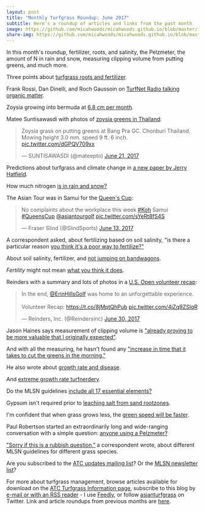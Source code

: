 ```yaml
---
layout: post
title: "Monthly Turfgrass Roundup: June 2017"
subtitle: Here's a roundup of articles and links from the past month
image: https://github.com/micahwoods/micahwoods.github.io/blob/master/img/roots_echo.jpg
share-img: https://github.com/micahwoods/micahwoods.github.io/blob/master/img/roots_echo.jpg
---
```


In this month's roundup, fertilizer, roots, and salinity, the Pelzmeter, the amount of N in rain and snow, measuring clipping volume from putting greens, and much more.

Three points about [turfgrass roots and fertilizer](http://www.blog.asianturfgrass.com/2017/06/of-turf-roots-and-fertilizer.html).

Frank Rossi, Dan Dinelli, and Roch Gaussoin on [TurfNet Radio talking organic matter](http://www.turfnet.com/blog/4/entry-1422-dan-dinelli-and-dr-roch-gaussoin-role-and-management-of-organic-matter/).

Zoysia growing into bermuda at [6.8 cm per month](http://www.blog.asianturfgrass.com/2017/06/68-cm-per-month.html).

Matee Suntisawasdi with photos of [zoysia greens in Thailand](https://twitter.com/mateepto/status/877403839028051968):

<blockquote class="twitter-tweet" data-lang="en"><p lang="en" dir="ltr">Zoysia grass on putting greens at Bang Pra GC. Chonburi Thailand. Mowing height 3.0 mm. speed 9 ft. 6 inch. <a href="https://t.co/dGPQV709xx">pic.twitter.com/dGPQV709xx</a></p>&mdash; SUNTISAWASDI (@mateepto) <a href="https://twitter.com/mateepto/status/877403839028051968">June 21, 2017</a></blockquote>
<script async src="//platform.twitter.com/widgets.js" charset="utf-8"></script>

Predictions about turfgrass and climate change in [a new paper by Jerry Hatfield](https://dl.sciencesocieties.org/publications/aj/articles/0/0/agronj2016.10.0626).

How much nitrogen [is in rain and snow?](http://www.blog.asianturfgrass.com/2017/06/how-much-n-is-in-rain-and-snow.html)

The Asian Tour was in Samui for the [Queen's Cup](https://twitter.com/SlindSports/status/874474429396295680):

<blockquote class="twitter-tweet" data-lang="en"><p lang="en" dir="ltr">No complaints about the workplace this week <a href="https://twitter.com/hashtag/Koh?src=hash">#Koh</a> Samui <a href="https://twitter.com/hashtag/QueensCup?src=hash">#QueensCup</a> <a href="https://twitter.com/asiantourgolf">@asiantourgolf</a> <a href="https://t.co/sYeRt8fS4S">pic.twitter.com/sYeRt8fS4S</a></p>&mdash; Fraser Slind (@SlindSports) <a href="https://twitter.com/SlindSports/status/874474429396295680">June 13, 2017</a></blockquote>
<script async src="//platform.twitter.com/widgets.js" charset="utf-8"></script>

A correspondent asked, about fertilizing based on soil salinity, "is there a particular reason [you think it's a poor way to fertilize?"](http://www.blog.asianturfgrass.com/2017/06/is-there-a-particular-reason-why-you-think-its-a-poor-way-to-fertilise.html)

About soil salinity, fertilizer, and [not jumping on bandwagons](http://www.blog.asianturfgrass.com/2017/06/dont-try-to-jump-on-his-bandwagon.html).

*Fertility* might not mean [what you think it does](http://www.blog.asianturfgrass.com/2017/06/tonights-reading.html).

Reinders with a summary and lots of photos in a [U.S. Open volunteer recap](https://twitter.com/Reindersinc/status/880842140649222144):

<blockquote class="twitter-tweet" data-lang="en"><p lang="en" dir="ltr">In the end, <a href="https://twitter.com/ErinHillsGolf">@ErinHillsGolf</a> was home to an unforgettable experience.<br><br>Volunteer Recap: <a href="https://t.co/8jMptQhPub">https://t.co/8jMptQhPub</a> <a href="https://t.co/4jZq9ZSIqR">pic.twitter.com/4jZq9ZSIqR</a></p>&mdash; Reinders, Inc. (@Reindersinc) <a href="https://twitter.com/Reindersinc/status/880842140649222144">June 30, 2017</a></blockquote>
<script async src="//platform.twitter.com/widgets.js" charset="utf-8"></script>

Jason Haines says measurement of clipping volume is ["already proving to be more valuable that I originally expected"](http://www.blog.asianturfgrass.com/2017/06/already-proving-to-be-more-valuable-than-i-originally-expected.html).

And with all the measuring, he hasn't found any ["increase in time that it takes to cut the greens in the morning."](http://www.turfhacker.com/2017/06/differences-and-similarities-in-growth.html)

He also wrote about [growth rate and disease](http://www.turfhacker.com/2017/06/growth-and-disease-rates.html).

And [extreme growth rate turfnerdery](http://www.turfhacker.com/2017/06/extreme-growth-rate-turfnerdery.html).

Do the MLSN guidelines [include all 17 essential elements?](http://www.blog.asianturfgrass.com/2017/06/17-essential-nutrients.html)

Gypsum isn't required prior to [leaching salt from sand rootzones](http://www.blog.asianturfgrass.com/2017/06/no-matter-how-much-sodium-one-puts-into-a-sand-rootzone-the-soil-structure-cannot-be-affected-so-gyp.html).

I'm confident that when grass grows less, the [green speed will be faster](http://www.blog.asianturfgrass.com/2017/06/i-dont-really-need-to-show-any-data-for-this-to-be-certain.html).

Paul Robertson started an extraordinarily long and wide-ranging conversation with a simple question: [anyone using a Pelzmeter?](https://twitter.com/Vgclinks/status/878599481243062272)

["Sorry if this is a rubbish question,"](http://www.blog.asianturfgrass.com/2017/06/sorry-if-this-is-a-rubbish-question.html) a correspondent wrote, about different MLSN guidelines for different grass species.

Are you subscribed to the [ATC updates mailing list](http://www.subscribepage.com/atcupdate)? Or the [MLSN newsletter list](http://www.subscribepage.com/mlsn)?  

For more about turfgrass management, browse articles available for download on the [ATC Turfgrass Information page](http://www.asianturfgrass.com/turf-information.html), subscribe to this blog by [e-mail or with an RSS reader](http://feeds.feedburner.com/viridescent) - I use [Feedly](http://cloud.feedly.com/#welcome), or follow [asianturfgrass](https://twitter.com/asianturfgrass) on Twitter. Link and article roundups from previous months are [here](http://www.blog.asianturfgrass.com/roundup/).
